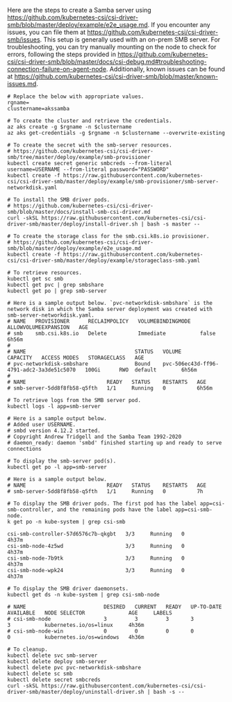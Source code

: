 Here are the steps to create a Samba server using https://github.com/kubernetes-csi/csi-driver-smb/blob/master/deploy/example/e2e_usage.md. If you encounter any issues, you can file them at https://github.com/kubernetes-csi/csi-driver-smb/issues. This setup is generally used with an on-prem SMB server. For troubleshooting, you can try manually mounting on the node to check for errors, following the steps provided in https://github.com/kubernetes-csi/csi-driver-smb/blob/master/docs/csi-debug.md#troubleshooting-connection-failure-on-agent-node. Additionally, known issues can be found at https://github.com/kubernetes-csi/csi-driver-smb/blob/master/known-issues.md.

```
# Replace the below with appropriate values.
rgname=
clustername=akssamba
```

```
# To create the cluster and retrieve the credentials.
az aks create -g $rgname -n $clustername
az aks get-credentials -g $rgname -n $clustername --overwrite-existing

# To create the secret with the smb-server resources. 
# https://github.com/kubernetes-csi/csi-driver-smb/tree/master/deploy/example/smb-provisioner
kubectl create secret generic smbcreds --from-literal username=USERNAME --from-literal password="PASSWORD"
kubectl create -f https://raw.githubusercontent.com/kubernetes-csi/csi-driver-smb/master/deploy/example/smb-provisioner/smb-server-networkdisk.yaml

# To install the SMB driver pods.
# https://github.com/kubernetes-csi/csi-driver-smb/blob/master/docs/install-smb-csi-driver.md
curl -skSL https://raw.githubusercontent.com/kubernetes-csi/csi-driver-smb/master/deploy/install-driver.sh | bash -s master --

# To create the storage class for the smb.csi.k8s.io provisioner.
# https://github.com/kubernetes-csi/csi-driver-smb/blob/master/deploy/example/e2e_usage.md
kubectl create -f https://raw.githubusercontent.com/kubernetes-csi/csi-driver-smb/master/deploy/example/storageclass-smb.yaml
```

```
# To retrieve resources.
kubectl get sc smb
kubectl get pvc | grep smbshare
kubectl get po | grep smb-server

# Here is a sample output below. `pvc-networkdisk-smbshare` is the network disk in which the Samba server deployment was created with smb-server-networkdisk.yaml.
# NAME   PROVISIONER      RECLAIMPOLICY   VOLUMEBINDINGMODE   ALLOWVOLUMEEXPANSION   AGE
# smb    smb.csi.k8s.io   Delete          Immediate           false                  6h56m
#
# NAME                                   STATUS   VOLUME                                     CAPACITY   ACCESS MODES   STORAGECLASS   AGE
# pvc-networkdisk-smbshare               Bound    pvc-506ec43d-ff96-4791-adc2-3a3de51c5070   100Gi      RWO	 default        6h56m
#
# NAME                          READY   STATUS    RESTARTS   AGE
# smb-server-5dd8f8fb58-q5fth   1/1     Running   0          6h56m
```

```
# To retrieve logs from the SMB server pod.
kubectl logs -l app=smb-server

# Here is a sample output below.
# Added user USERNAME.
# smbd version 4.12.2 started.
# Copyright Andrew Tridgell and the Samba Team 1992-2020
# daemon_ready: daemon 'smbd' finished starting up and ready to serve connections

# To display the smb-server pod(s).
kubectl get po -l app=smb-server

# Here is a sample output below.
# NAME                          READY   STATUS    RESTARTS   AGE
# smb-server-5dd8f8fb58-q5fth   1/1     Running   0          7h
```

```
# To display the SMB driver pods. The first pod has the label app=csi-smb-controller, and the remaining pods have the label app=csi-smb-node.
k get po -n kube-system | grep csi-smb

csi-smb-controller-57d6576c7b-qkgbt   3/3     Running   0          4h37m
csi-smb-node-4z5wd                    3/3     Running   0          4h37m
csi-smb-node-7b9tk                    3/3     Running   0          4h37m
csi-smb-node-wpk24                    3/3     Running   0          4h37m

# To display the SMB driver daemonsets.
kubectl get ds -n kube-system | grep csi-smb-node

# NAME                         DESIRED   CURRENT   READY   UP-TO-DATE   AVAILABLE   NODE SELECTOR              AGE     LABELS
# csi-smb-node                 3         3         3       3            3           kubernetes.io/os=linux     4h36m
# csi-smb-node-win             0         0         0       0            0           kubernetes.io/os=windows   4h36m
```

```
# To cleanup.
kubectl delete svc smb-server
kubectl delete deploy smb-server
kubectl delete pvc pvc-networkdisk-smbshare
kubectl delete sc smb
kubectl delete secret smbcreds
curl -skSL https://raw.githubusercontent.com/kubernetes-csi/csi-driver-smb/master/deploy/uninstall-driver.sh | bash -s --
```
